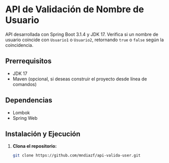 # API de Validación de Nombre de Usuario

API desarrollada con Spring Boot 3.1.4 y JDK 17. Verifica si un nombre de usuario coincide con `Usuario1` o `Usuario2`, retornando `true` o `false` según la coincidencia.

## Prerrequisitos

- JDK 17
- Maven (opcional, si deseas construir el proyecto desde línea de comandos)

## Dependencias

- Lombok
- Spring Web

## Instalación y Ejecución

1. **Clona el repositorio:**
   ```bash
   git clone https://github.com/mndiazf/api-valida-user.git
